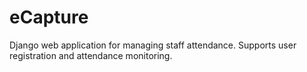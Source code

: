 # eCapture
Django web application for managing staff attendance. Supports user registration and attendance monitoring.
